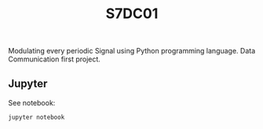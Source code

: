 <h1 align="center">
  S7DC01
</h1>

<br />

Modulating every periodic Signal using Python programming language. Data Communication first project.

## Jupyter

See notebook:

```shell
jupyter notebook
```

